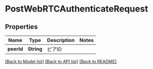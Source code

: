 # PostWebRTCAuthenticateRequest

## Properties
Name | Type | Description | Notes
------------ | ------------- | ------------- | -------------
**peerId** | **String** | ピアID | 

[[Back to Model list]](../README.md#documentation-for-models) [[Back to API list]](../README.md#documentation-for-api-endpoints) [[Back to README]](../README.md)


